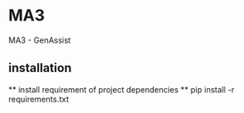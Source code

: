 # MA3
MA3 - GenAssist

## installation

** install requirement of project dependencies ** 
pip install -r requirements.txt
